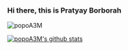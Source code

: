 ### Hi there, this is Pratyay Borborah

<img src="https://komarev.com/ghpvc/?username=popoA3M&style=flat-square" alt="popoA3M" /><br>

[![popoA3M's github stats](https://github-readme-stats.vercel.app/api?username=popoA3M&include_all_commits=true&theme=dracula)](https://github.com/popoA3M)
